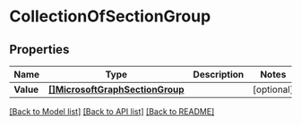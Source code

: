 # CollectionOfSectionGroup

## Properties

Name | Type | Description | Notes
------------ | ------------- | ------------- | -------------
**Value** | [**[]MicrosoftGraphSectionGroup**](microsoft.graph.sectionGroup.md) |  | [optional] 

[[Back to Model list]](../README.md#documentation-for-models) [[Back to API list]](../README.md#documentation-for-api-endpoints) [[Back to README]](../README.md)


